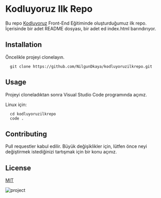 # Kodluyoruz Ilk Repo
Bu repo [Kodluyoruz](https://www.kodluyoruz.org/) Front-End Eğitiminde oluşturduğumuz ilk repo. İçerisinde bir adet README dosyası, bir adet ed index.html barındırıyor.

## Installation

Öncelikle projeyi clonelayın.

``` 
  git clone https://github.com/NilgunDkaya/kodluyoruzilkrepo.git 
```

## Usage

Projeyi cloneladıktan sonra Visual Studio Code programında açınız.

Linux için:


``` 
  cd kodluyoruzilkrepo
  code .
```

## Contributing

Pull requestler kabul edilir. Büyük değişiklikler için, lütfen önce neyi değiştirmek istediğinizi tartışmak için bir konu açınız.

## License

[MIT](https://choosealicense.com/licenses/mit/)


![project](C:\Users\User\Desktop\kodluyoruzHw.png)
